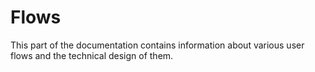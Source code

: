 # Flows

This part of the documentation contains information about various user flows and the technical design of them.